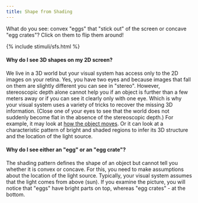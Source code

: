 ```yaml
---
title: Shape from Shading
---
```


 What do you see: convex "eggs" that "stick out" of the screen or concave "egg crates"? Click on them to flip them around!

{% include stimuli/sfs.html %}

#### Why do I see 3D shapes on my 2D screen?
We live in a 3D world but your visual system has access only to the 2D images on your retina. 
Yes, you have two eyes and because images that fall on them are slightly different you can see in "stereo". 
However, stereoscopic depth alone cannot help you if an object is further than a few meters away or if you can see it clearly only with one eye.
Which is why your visual system uses a variety of tricks to recover the missing 3D information. 
(Close one of your eyes to see that the world does not suddenly become flat in the absence of the stereoscopic depth.)
For example, it may look at [how the object moves](KDE).
Or it can look at a characteristic pattern of bright and shaded regions to infer its 3D structure and the location of the light source.

#### Why do I see either an "egg" or an "egg crate"?
The shading pattern defines the shape of an object but cannot tell you whether it is convex or concave. 
For this, you need to make assumptions about the location of the light source. 
Typically, your visual system assumes that the light comes from above (sun). 
If you examine the picture, you will notice that "eggs" have bright parts on top, whereas "egg crates" - at the bottom.